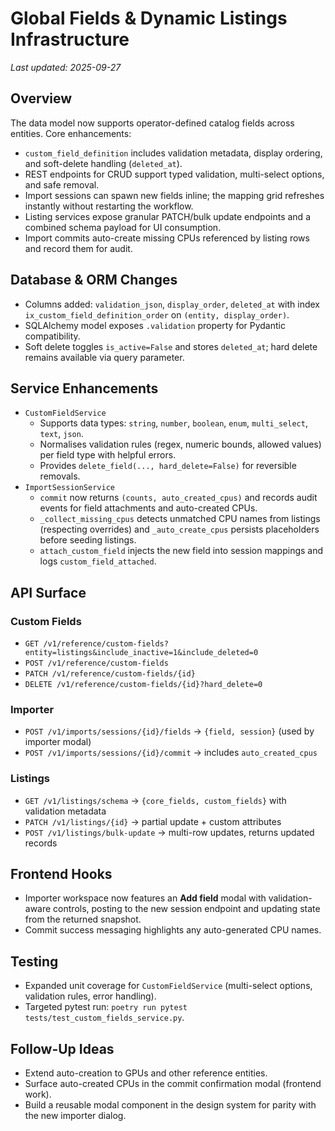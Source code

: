 # Global Fields & Dynamic Listings Infrastructure

_Last updated: 2025-09-27_

## Overview
The data model now supports operator-defined catalog fields across entities. Core enhancements:

- `custom_field_definition` includes validation metadata, display ordering, and soft-delete handling (`deleted_at`).
- REST endpoints for CRUD support typed validation, multi-select options, and safe removal.
- Import sessions can spawn new fields inline; the mapping grid refreshes instantly without restarting the workflow.
- Listing services expose granular PATCH/bulk update endpoints and a combined schema payload for UI consumption.
- Import commits auto-create missing CPUs referenced by listing rows and record them for audit.

## Database & ORM Changes
- Columns added: `validation_json`, `display_order`, `deleted_at` with index `ix_custom_field_definition_order` on `(entity, display_order)`.
- SQLAlchemy model exposes `.validation` property for Pydantic compatibility.
- Soft delete toggles `is_active=False` and stores `deleted_at`; hard delete remains available via query parameter.

## Service Enhancements
- `CustomFieldService`
  - Supports data types: `string`, `number`, `boolean`, `enum`, `multi_select`, `text`, `json`.
  - Normalises validation rules (regex, numeric bounds, allowed values) per field type with helpful errors.
  - Provides `delete_field(..., hard_delete=False)` for reversible removals.
- `ImportSessionService`
  - `commit` now returns `(counts, auto_created_cpus)` and records audit events for field attachments and auto-created CPUs.
  - `_collect_missing_cpus` detects unmatched CPU names from listings (respecting overrides) and `_auto_create_cpus` persists placeholders before seeding listings.
  - `attach_custom_field` injects the new field into session mappings and logs `custom_field_attached`.

## API Surface

### Custom Fields
- `GET /v1/reference/custom-fields?entity=listings&include_inactive=1&include_deleted=0`
- `POST /v1/reference/custom-fields`
- `PATCH /v1/reference/custom-fields/{id}`
- `DELETE /v1/reference/custom-fields/{id}?hard_delete=0`

### Importer
- `POST /v1/imports/sessions/{id}/fields` → `{field, session}` (used by importer modal)
- `POST /v1/imports/sessions/{id}/commit` → includes `auto_created_cpus`

### Listings
- `GET /v1/listings/schema` → `{core_fields, custom_fields}` with validation metadata
- `PATCH /v1/listings/{id}` → partial update + custom attributes
- `POST /v1/listings/bulk-update` → multi-row updates, returns updated records

## Frontend Hooks
- Importer workspace now features an **Add field** modal with validation-aware controls, posting to the new session endpoint and updating state from the returned snapshot.
- Commit success messaging highlights any auto-generated CPU names.

## Testing
- Expanded unit coverage for `CustomFieldService` (multi-select options, validation rules, error handling).
- Targeted pytest run: `poetry run pytest tests/test_custom_fields_service.py`.

## Follow-Up Ideas
- Extend auto-creation to GPUs and other reference entities.
- Surface auto-created CPUs in the commit confirmation modal (frontend work).
- Build a reusable modal component in the design system for parity with the new importer dialog.
